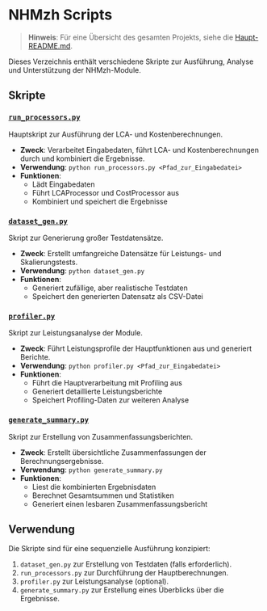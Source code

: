 # NHMzh Scripts

> **Hinweis**: Für eine Übersicht des gesamten Projekts, siehe die [Haupt-README.md](../README.md).

Dieses Verzeichnis enthält verschiedene Skripte zur Ausführung, Analyse und Unterstützung der NHMzh-Module.

## Skripte

### [`run_processors.py`](run_processors.py)

Hauptskript zur Ausführung der LCA- und Kostenberechnungen.

- **Zweck**: Verarbeitet Eingabedaten, führt LCA- und Kostenberechnungen durch und kombiniert die Ergebnisse.
- **Verwendung**: `python run_processors.py <Pfad_zur_Eingabedatei> `
- **Funktionen**:
  - Lädt Eingabedaten
  - Führt LCAProcessor und CostProcessor aus
  - Kombiniert und speichert die Ergebnisse

### [`dataset_gen.py`](dataset_gen.py)

Skript zur Generierung großer Testdatensätze.

- **Zweck**: Erstellt umfangreiche Datensätze für Leistungs- und Skalierungstests.
- **Verwendung**: `python dataset_gen.py `
- **Funktionen**:
  - Generiert zufällige, aber realistische Testdaten
  - Speichert den generierten Datensatz als CSV-Datei

### [`profiler.py`](profiler.py)

Skript zur Leistungsanalyse der Module.

- **Zweck**: Führt Leistungsprofile der Hauptfunktionen aus und generiert Berichte.
- **Verwendung**: `python profiler.py <Pfad_zur_Eingabedatei> `
- **Funktionen**:
  - Führt die Hauptverarbeitung mit Profiling aus
  - Generiert detaillierte Leistungsberichte
  - Speichert Profiling-Daten zur weiteren Analyse

### [`generate_summary.py`](generate_summary.py)

Skript zur Erstellung von Zusammenfassungsberichten.

- **Zweck**: Erstellt übersichtliche Zusammenfassungen der Berechnungsergebnisse.
- **Verwendung**: `python generate_summary.py `
- **Funktionen**:
  - Liest die kombinierten Ergebnisdaten
  - Berechnet Gesamtsummen und Statistiken
  - Generiert einen lesbaren Zusammenfassungsbericht

## Verwendung

Die Skripte sind für eine sequenzielle Ausführung konzipiert:

1. `dataset_gen.py` zur Erstellung von Testdaten (falls erforderlich).
2. `run_processors.py` zur Durchführung der Hauptberechnungen.
3. `profiler.py` zur Leistungsanalyse (optional).
4. `generate_summary.py` zur Erstellung eines Überblicks über die Ergebnisse.
